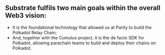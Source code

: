 ##  Substrate fulfils two main goals within the overall Web3 vision: 
- It is the foundational technology that allowed us at Parity to build the Polkadot Relay Chain; 
- And, together with the Cumulus project, it is the de facto SDK for Polkadot, allowing parachain teams to build and deploy their chains on Polkadot.
